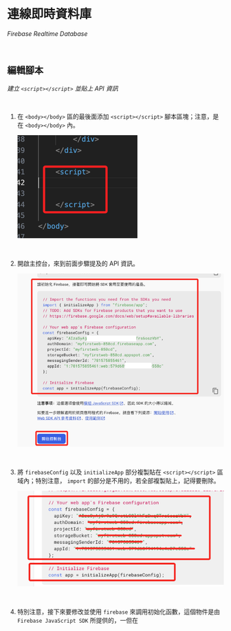 # 連線即時資料庫

_Firebase Realtime Database_

<br>

## 編輯腳本

_建立 `<script></script>` 並貼上 API 資訊_

<br>

1. 在 `<body></body>` 區的最後面添加 `<script></script>` 腳本區塊；注意，是在  `<body></body>` 內。

    ![img](images/img_30.png)

<br>

2. 開啟主控台，來到前面步驟提及的 API 資訊。

    ![img](images/img_08.png)

<br>

3. 將 `firebaseConfig` 以及 `initializeApp` 部分複製貼在 `<script></script>` 區域內；特別注意， `import` 的部分是不用的，若全部複製貼上，記得要刪除。

    ![img](images/img_31.png)

<br>

4. 特別注意，接下來要修改並使用 `firebase` 來調用初始化函數，這個物件是由 `Firebase JavaScript SDK` 所提供的，一但在 <script> 中引入 `Firebase SDK`，文本全域就可調用 `firebase`；就是將 API 提供內容中的 `initializeApp(firebaseConfig);` 改為 `firebase.initializeApp(firebaseConfig);`。

    ```bash
    firebase.initializeApp(firebaseConfig);
    ```

    _如下_

    ![](images/img_32.png)

<br>

## 添加資料庫 URL

1. 因為這個範例是先建立 `Web` 應用，然後才建立 `Realtime Database`，所以在 `Project Settings` 提供的資訊中並未包含必要的鍵 `databaseURL` 與值。

    ![](images/img_68.png)

<br>

2. 在主控台中，進入資料 `Realtime Database` 頁籤中進行複製。

    ![](images/img_69.png)

<br>

3. 將下列設定手動添加到 `firebaseConfig` 設定中。

    ```bash
    databaseURL: "https://myfirstweb-5469e-default-rtdb.asia-southeast1.firebasedatabase.app",
    ```

    ![](images/img_73.png)

<br>

4. 完成後的 `<script> </script>`。

    ```html
        <script>
            const firebaseConfig = {
                apiKey: "AIzaxxxxxxxxxxxxxxxxxxxxxxxxxwawnIs",
                authDomain: "myfirstweb-5469e.firebaseapp.com",
                databaseURL: "https://myfirstweb-5469e-default-rtdb.asia-southeast1.firebasedatabase.app",
                projectId: "myfirstweb-5469e",
                storageBucket: "myfirstweb-5469e.appspot.com",
                messagingSenderId: "856565369466",
                appId: "1:856565369466:web:13a19af937xxxxxxxxc9c3"
            };

            // Initialize Firebase
            initializeApp(firebaseConfig);

        </script>
    ```

<br>

## 繼續編輯腳本

_特別注意，`<script></script>` 區塊只有一個，所有的代碼都在區塊之內_

<br>

1. 建立資料庫的參考；這要寫在 Firebase 完成初始化之後的區塊。

    ```html
    <script>
        // 建立節點的參考
        var weatherInfoRef = firebase.database().ref("weather_info");
        // 使用 on() 來持續監聽指定節點，一但有變化就會觸發
        weatherInfoRef.on("value", (snapshot) => {
            // 這裡就會放入主要的程序
        });
    </script>
    ```

<br>

2. 延續上一個步驟，編輯標註了 `這裡就會放入主要的程序` 的區塊，完成時整個 `weatherInfoRef.on()` 函數內容如下。

    ```bash
    weatherInfoRef.on("value", (snapshot) => {
        const data = snapshot.val();

        if (data) {
        let locationElem = document.querySelector(".card-title");
        let temperatureElem = document.querySelector(".temperature");
        let conditionElem = document.querySelector(".condition");
        let windSpeedElem = document.querySelector(".wind-speed");
        let humidityElem = document.querySelector(".humidity");
        let rainProbabilityElem = document.querySelector(".rain-probability");
        let timeElem = document.querySelector(".time");

        if (locationElem.innerText !== data.location) {
            locationElem.innerText = data.location;
            highlightAndRevert(locationElem);
        }
        if (temperatureElem.innerText !== data.temperature + " ") {
            // 加上空格
            temperatureElem.innerText = data.temperature + " "; // 加上空格
            highlightAndRevert(temperatureElem);
        }
        if (conditionElem.innerText !== data.condition) {
            conditionElem.innerText = data.condition;
            highlightAndRevert(conditionElem);
        }
        if (windSpeedElem.innerText !== data.wind_speed + " ") {
            // 加上空格
            windSpeedElem.innerText = data.wind_speed + " "; // 加上空格
            highlightAndRevert(windSpeedElem);
        }
        if (humidityElem.innerText !== data.humidity + " ") {
            // 加上空格
            humidityElem.innerText = data.humidity + " "; // 加上空格
            highlightAndRevert(humidityElem);
        }
        if (rainProbabilityElem.innerText !== data.rain_probability + " ") {
            // 加上空格
            rainProbabilityElem.innerText = data.rain_probability + " "; // 加上空格
            highlightAndRevert(rainProbabilityElem);
        }
        if (timeElem.innerText !== data.current_time) {
            timeElem.innerText = data.current_time;
            highlightAndRevert(timeElem);
        }
        } else {
        const defaultData = {
            location: "台北",
            temperature: "22",
            condition: "Stormy",
            wind_speed: "10",
            humidity: "84",
            rain_probability: "20",
            current_time: "16:08",
        };
        weatherInfoRef.set(defaultData);
        }
    });
    ```

<br>

3. 在 `<script></script>` 內添加一個高亮的功能，若數據發生變化時，會先變為紅色兩秒鐘，然後恢復原色。

    ```bash
    // 高亮
    function highlightAndRevert(element) {
        element.classList.add("highlighted");
        setTimeout(() => {
            element.classList.remove("highlighted");
        }, 2000); // 2秒後移除
    }
    ```

<br>

## 進行瀏覽

_初次瀏覽後會觸發添加資料庫節點_

<br>

1. 使用插件開啟 Live Sever。

    ![](images/img_33.png)

<br>

2. 網頁畫面。

    ![](images/img_34.png)

<br>

3. 開啟資料庫畫面，添加了一個節點 `weather_info`。

    ![](images/img_35.png)

<br>

## 測試

1. 可以手動方式修改節點資料來模擬節點數據改變，同時觀察網頁數據也即時變動，除此，數據的變動也會以 `高亮紅色` 顯示。

    ![](images/img_66.png)

<br>

2. 高亮的時間由腳本控制。

    ![](images/img_67.png)

<br>

___

_END_